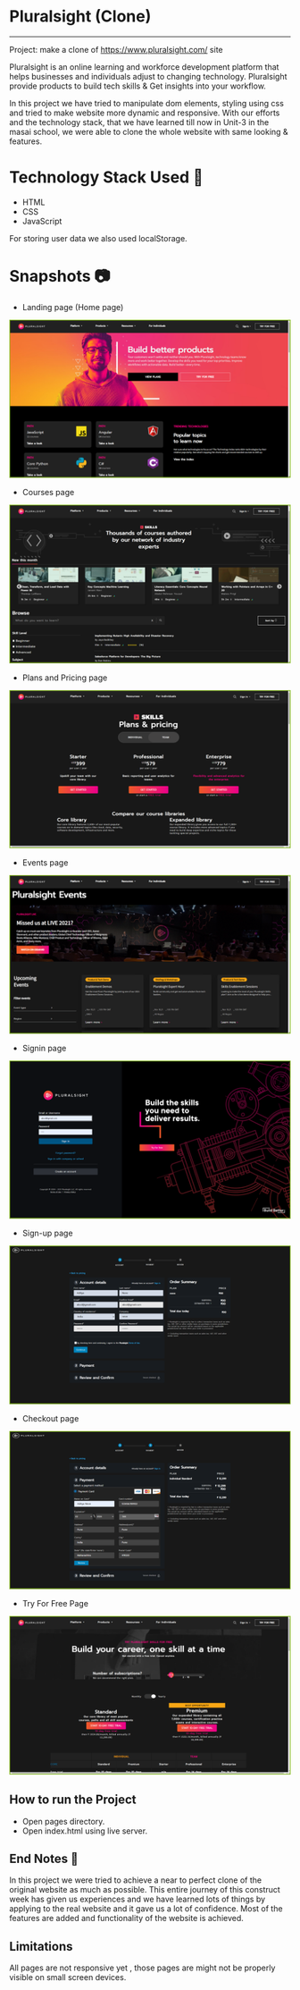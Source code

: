 # Pluralsight (Clone)
-----

Project: make a clone of https://www.pluralsight.com/ site

Pluralsight is an online learning and workforce development platform that helps businesses and individuals adjust to changing technology. Pluralsight provide products to build tech skills & Get insights into your workflow.

In this project we have tried to manipulate dom elements, styling using css and tried to make website more dynamic and responsive. With our efforts and the technology stack, that we have learned till now in Unit-3 in the masai school, we were able to clone the whole website with same looking & features.

# Technology Stack Used 🌟
* HTML
* CSS
* JavaScript

For storing user data we also used localStorage.

# Snapshots 📷
* Landing page (Home page)

![Landing page (Home page)](https://github.com/aadityaneve/Clone-Pluralsight/blob/main/screenshots/landing-page.png?raw=true)

* Courses page

![Courses page](https://github.com/aadityaneve/Clone-Pluralsight/blob/main/screenshots/courses-page.png?raw=true)

* Plans and Pricing page

![Plans and Pricing page](https://github.com/aadityaneve/Clone-Pluralsight/blob/main/screenshots/plans-and-pricing.png?raw=true)

* Events page

![Events page](https://github.com/aadityaneve/Clone-Pluralsight/blob/main/screenshots/events-page.png?raw=true)

* Signin page

![Sign-in page](https://github.com/aadityaneve/Clone-Pluralsight/blob/main/screenshots/login.png?raw=true)

* Sign-up page

![Sign-up page](https://github.com/aadityaneve/Clone-Pluralsight/blob/main/screenshots/signup.png?raw=true)

* Checkout page

![Checkout page](https://github.com/aadityaneve/Clone-Pluralsight/blob/main/screenshots/checkout.png?raw=true)

* Try For Free Page

![Try For Free Page](https://github.com/aadityaneve/Clone-Pluralsight/blob/main/screenshots/try-for-free.png?raw=true)

## How to run the Project
* Open pages directory.
* Open index.html using live server.

## End Notes 📑
In this project we were tried to achieve a near to perfect clone of the original website as much as possible. This entire journey of this construct week has given us experiences and we have learned lots of things by applying to the real website and it gave us a lot of confidence. Most of the features are added and functionality of the website is achieved.

## Limitations
All pages are not responsive yet , those pages are might not be properly visible on small screen devices.
